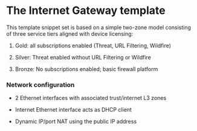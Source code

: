 # The Internet Gateway template

 This template snippet set is based on a simple two-zone model consisting
 of three service tiers aligned with device licensing:

 1. Gold: all subscriptions enabled (Threat, URL Filtering, Wildfire)

 2. Silver: Threat enabled without URL Filtering or Wildfire

 3. Bronze: No subscriptions enabled; basic firewall platform


 ### Network configuration

 * 2 Ethernet interfaces with associated trust/internet L3 zones

 * Internet Ethernet interface acts as DHCP client

 * Dynamic IP/port NAT using the public IP address


